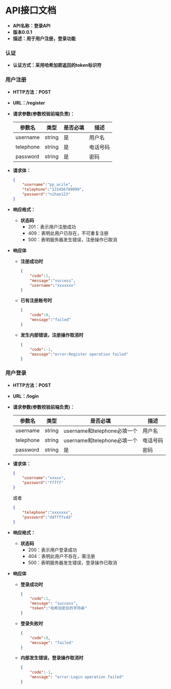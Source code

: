 

# API接口文档

- **API名称：登录API**
- **版本0.0.1**
- **描述：用于用户注册，登录功能**



### 认证

- **认证方式：采用哈希加密返回的token标识符**

### 用户注册

- **HTTP方法：POST**

- **URL：/register**

- **请求参数(参数校验前端负责)：**

  | 参数名    | 类型   | 是否必填 | 描述     |
  | --------- | ------ | -------- | -------- |
  | username  | string | 是       | 用户名   |
  | telephone | string | 是       | 电话号码 |
  | password  | string | 是       | 密码     |

- **请求体：**

  ```json
  {
      "username":"pp_acile",
      "telephone":"123456789099",
      "password":"nihao123"
  }
  ```

- **响应格式：**

  - **状态码**
    - 201：表示用户注册成功
    - 409：表明此用户已存在，不可重复注册
    - 500：表明服务器发生错误，注册操作已取消

- **响应体**

  - **注册成功时**

    ```json
    {
        "code":1,
        "message":"success",
        "username":"xxxxxxx"
    }
    ```

  - **已有注册账号时**

    ```json
    {
    	"code":0,
    	"message":"failed"
    }
    ```

  - **发生内部错误，注册操作取消时**

    ```json
    {
        "code":-1,
        "massage":"error:Register operation failed"
    }
    ```



### 用户登录

- **HTTP方法：POST**

- **URL：/login**

- **请求参数(参数校验前端负责)：**

  | 参数名    | 类型   | 是否必填                    | 描述     |
  | --------- | ------ | --------------------------- | -------- |
  | username  | string | username和telephone必填一个 | 用户名   |
  | telephone | string | username和telephone必填一个 | 电话号码 |
  | password  | string | 是                          | 密码     |

- **请求体：**

  ```json
  {
      "username":"xxxxx",
      "password":"fffff"
  }
  ```

  或者

  ```json
  {
      "telephone":"xxxxxxx",
      "password":"ddffffsdd"
  }
  ```

- **响应格式：**

  - **状态码**
    - 200：表示用户登录成功
    - 404：表明此用户不存在，需注册
    - 500：表明服务器发生错误，登录操作已取消

- **响应体**

  - **登录成功时**

    ```json
    {
        "code":1,
        "message": "success",
    	"token":"哈希加密后的字符串"
    }
    ```

  - **登录失败时**

    ```json
    {
        "code":0,
        "message": "failed"
    }
    ```

  - **内部发生错误，登录操作取消时**

    ```json
    {
        "code":-1,
       	"message": "error:Login operation failed"
    }
    ```

    

  

  

  

